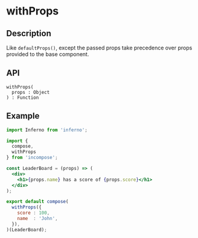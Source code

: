# withProps
## Description
Like `defaultProps()`, except the passed props take precedence over props provided to the base component.

## API
```
withProps(
  props : Object
) : Function
```

## Example
```jsx
import Inferno from 'inferno';

import {
  compose,
  withProps
} from 'incompose';

const LeaderBoard = (props) => (
  <div>
    <h1>{props.name} has a score of {props.score}</h1>
  </div>
);

export default compose(
  withProps({
    score : 100,
    name  : 'John',
  }),
)(LeaderBoard);
```
